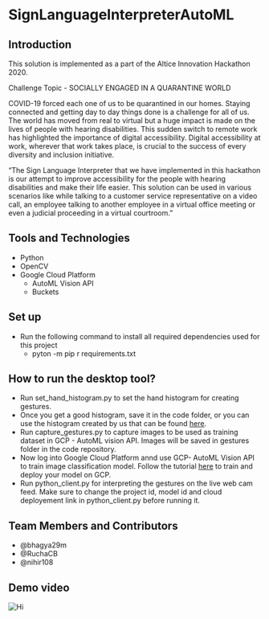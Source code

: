 # SignLanguageInterpreterAutoML
## Introduction

This solution is implemented as a part of the Altice Innovation Hackathon 2020. 

Challenge Topic - SOCIALLY ENGAGED IN A QUARANTINE WORLD

COVID-19 forced each one of us to be quarantined in our homes. Staying connected and getting day to day things done is a challenge for all of us. The world has moved from real to virtual but a huge impact is made on the lives of people with hearing disabilities. This sudden switch to remote work has highlighted the importance of digital accessibility. Digital accessibility at work, wherever that work takes place, is crucial to the success of every diversity and inclusion initiative. 

“The Sign Language Interpreter that we have implemented in this hackathon is our attempt to improve accessibility for the people with hearing disabilities and make their life easier. 
This solution can be used in various scenarios like while talking to a customer service representative on a video call, an employee talking to another employee in a virtual office meeting or even a judicial proceeding in a virtual courtroom.”  

## Tools and Technologies

- Python
- OpenCV
- Google Cloud Platform
    * AutoML Vision API
    * Buckets
    
## Set up

- Run the following command to install all required dependencies used for this project
  * pyton -m pip r requirements.txt

## How to run the desktop tool?

- Run set_hand_histogram.py to set the hand histogram for creating gestures.
- Once you get a good histogram, save it in the code folder, or you can use the histogram created by us that can be found [here](https://github.com/pkhopkar27/SignLanguageInterpreterAutoML/blob/main/hist).
- Run capture_gestures.py to capture images to be used as training dataset in GCP - AutoML vision API. Images will be saved in gestures folder in the code repository. 
- Now log into Google Cloud Platform annd use GCP- AutoML Vision API to train image classification model. Follow the tutorial [here](https://cloud.google.com/vision/automl/docs/tutorial) to train and deploy your model on GCP.
- Run python_client.py for interpreting the gestures on the live web cam feed. Make sure to change the project id, model id and cloud deployement link in python_client.py before running it.

## Team Members and Contributors

- @bhagya29m 
- @RuchaCB
- @nihir108

## Demo video

![Hi]()




